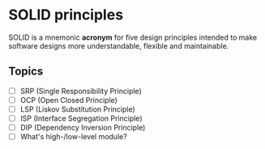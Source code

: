 # SOLID principles
SOLID is a mnemonic **acronym** for five design principles intended to make software designs more understandable, flexible and maintainable.

## Topics
- [ ] SRP (Single Responsibility Principle)
- [ ] OCP (Open Closed Principle)
- [ ] LSP (Liskov Substitution Principle)
- [ ] ISP (Interface Segregation Principle)
- [ ] DIP (Dependency Inversion Principle)
- [ ] What's high-/low-level module?